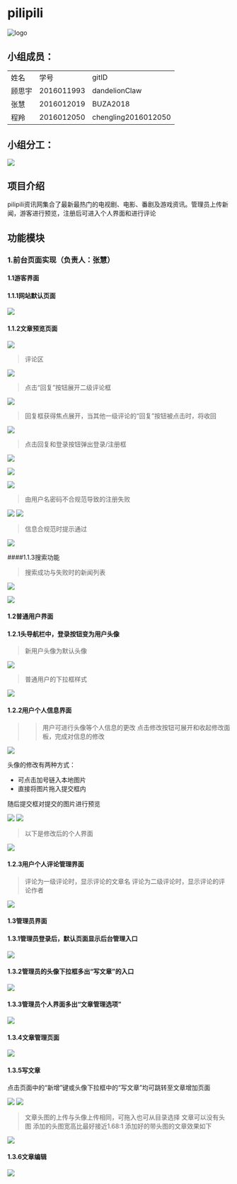 # pilipili
![logo](/src/main/webapp/static/img/pilipili.png)

## 小组成员：

<table>
    <tr>
        <td>姓名</td>
        <td>学号</td>
        <td>gitID</td>
    </tr>
    <tr>
         <td>顾思宇</td>
         <td>2016011993</td>
         <td>dandelionClaw</td>
    </tr>
    <tr>
         <td>张慧</td>
         <td>2016012019</td>
        <td>BUZA2018</td>
    </tr>
    <tr>
         <td>程羚</td>
         <td>2016012050</td>
         <td>chengling2016012050</td>
    </tr>
</table>

## 小组分工：

![](/src/main/webapp/static/img/ourteam.jpg)

## 项目介绍

pilipili资讯网集合了最新最热门的电视剧、电影、番剧及游戏资讯。管理员上传新闻，游客进行预览，注册后可进入个人界面和进行评论

## 功能模块

### 1.前台页面实现（负责人：张慧）

#### 1.1游客界面

#### 1.1.1网站默认页面

![](/src/main/webapp/static/img/img-README/buza/index.png)

#### 1.1.2文章预览页面

![](/src/main/webapp/static/img/img-README/buza/articleUn.png)

>评论区

![](/src/main/webapp/static/img/img-README/buza/commentArea.png)
>点击“回复”按钮展开二级评论框

![](/src/main/webapp/static/img/img-README/buza/reply1.png)
>回复框获得焦点展开，当其他一级评论的“回复”按钮被点击时，将收回

![](/src/main/webapp/static/img/img-README/buza/commentArea.png)

>点击回复和登录按钮弹出登录/注册框

![](/src/main/webapp/static/img/img-README/buza/btns.png)

![](/src/main/webapp/static/img/img-README/buza/loginbox.png)

![](/src/main/webapp/static/img/img-README/buza/registerbox.png)

>由用户名密码不合规范导致的注册失败

![](/src/main/webapp/static/img/img-README/buza/registFalse00.png)
![](/src/main/webapp/static/img/img-README/buza/registFalse01.png)

>信息合规范时提示通过

![](/src/main/webapp/static/img/img-README/buza/registRight.png)

####1.1.3搜索功能

>搜索成功与失败时的新闻列表

![](/src/main/webapp/static/img/img-README/buza/search.png)

![](/src/main/webapp/static/img/img-README/buza/search-none.png)


#### 1.2普通用户界面

#### 1.2.1头导航栏中，登录按钮变为用户头像

>新用户头像为默认头像

![](/src/main/webapp/static/img/img-README/buza/newUser.png)
>普通用户的下拉框样式

![](/src/main/webapp/static/img/img-README/buza/userDropdown.png)

#### 1.2.2用户个人信息界面

>>用户可进行头像等个人信息的更改
>>点击修改按钮可展开和收起修改面板，完成对信息的修改

![](/src/main/webapp/static/img/img-README/buza/userInf.png)

头像的修改有两种方式：
* 可点击加号链入本地图片
* 直接将图片拖入提交框内

随后提交框对提交的图片进行预览

![](/src/main/webapp/static/img/img-README/buza/upA.png)
![](/src/main/webapp/static/img/img-README/buza/upO.png)

>以下是修改后的个人界面

![](/src/main/webapp/static/img/img-README/buza/upOver.png)

#### 1.2.3用户个人评论管理界面

>评论为一级评论时，显示评论的文章名
>评论为二级评论时，显示评论的评论作者

![](/src/main/webapp/static/img/img-README/buza/myComment.png)

#### 1.3管理员界面

#### 1.3.1管理员登录后，默认页面显示后台管理入口

![](/src/main/webapp/static/img/img-README/buza/admin.png)

#### 1.3.2管理员的头像下拉框多出“写文章”的入口

![](/src/main/webapp/static/img/img-README/buza/adminDropdown.png)

#### 1.3.3管理员个人界面多出“文章管理选项”

![](/src/main/webapp/static/img/img-README/buza/adminSideMenu.png)

#### 1.3.4文章管理页面

![](/src/main/webapp/static/img/img-README/buza/myArticle.png)

#### 1.3.5写文章

点击页面中的“新增”键或头像下拉框中的“写文章”均可跳转至文章增加页面

![](/src/main/webapp/static/img/img-README/buza/add1.png)
![](/src/main/webapp/static/img/img-README/buza/add.png)
>文章头图的上传与头像上传相同，可拖入也可从目录选择
>文章可以没有头图
>添加的头图宽高比最好接近1.68:1
添加好的带头图的文章效果如下

![](/src/main/webapp/static/img/img-README/buza/headimg.png)

#### 1.3.6文章编辑

![](/src/main/webapp/static/img/img-README/buza/edit.png)




